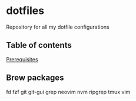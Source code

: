 # dotfiles

Repository for all my dotfile configurations

## Table of contents

[Prerequisites](#prerequisites)

## Brew packages

fd
fzf
git
git-gui
grep
neovim
nvm
ripgrep
tmux
vim

